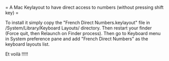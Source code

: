 = A Mac Keylayout to have direct access to numbers (without pressing shift key) =

To install it simply copy the "French Direct Numbers.keylayout" file in /System/Library/Keyboard Layouts/ directory.
Then restart your finder (Force quit, then Relaunch on Finder process).
Then go to Keyboard menu in System preference pane and add "French Direct Numbers" as the keyboard layouts list.

Et voilà !!!!!

 
